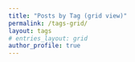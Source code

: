 ```yaml
---
title: "Posts by Tag (grid view)"
permalink: /tags-grid/
layout: tags
# entries_layout: grid
author_profile: true
---
```

